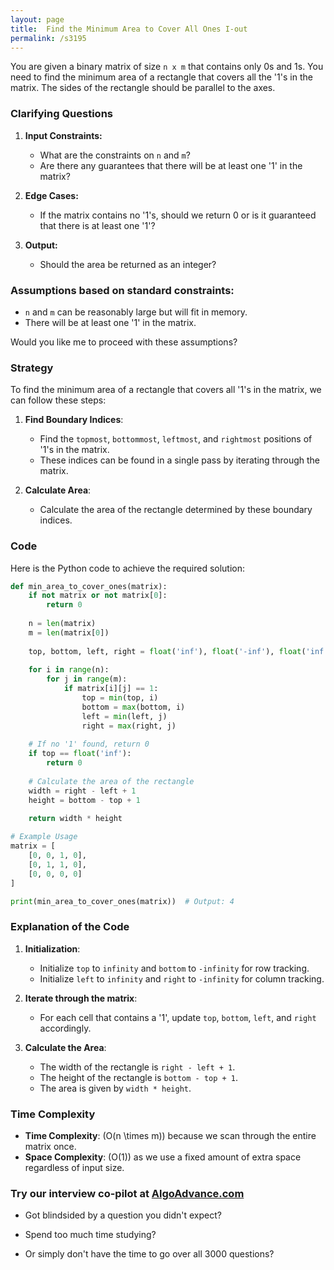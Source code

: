 ```yaml
---
layout: page
title:  Find the Minimum Area to Cover All Ones I-out
permalink: /s3195
---
```


You are given a binary matrix of size `n x m` that contains only 0s and 1s. You need to find the minimum area of a rectangle that covers all the '1's in the matrix. The sides of the rectangle should be parallel to the axes.

### Clarifying Questions

1. **Input Constraints:**
   - What are the constraints on `n` and `m`?
   - Are there any guarantees that there will be at least one '1' in the matrix?

2. **Edge Cases:**
   - If the matrix contains no '1's, should we return 0 or is it guaranteed that there is at least one '1'?

3. **Output:**
   - Should the area be returned as an integer?

### Assumptions based on standard constraints:
- `n` and `m` can be reasonably large but will fit in memory.
- There will be at least one '1' in the matrix.

Would you like me to proceed with these assumptions?

### Strategy

To find the minimum area of a rectangle that covers all '1's in the matrix, we can follow these steps:

1. **Find Boundary Indices**:
   - Find the `topmost`, `bottommost`, `leftmost`, and `rightmost` positions of '1's in the matrix.
   - These indices can be found in a single pass by iterating through the matrix.

2. **Calculate Area**:
   - Calculate the area of the rectangle determined by these boundary indices.

### Code

Here is the Python code to achieve the required solution:

```python
def min_area_to_cover_ones(matrix):
    if not matrix or not matrix[0]:
        return 0
    
    n = len(matrix)
    m = len(matrix[0])
    
    top, bottom, left, right = float('inf'), float('-inf'), float('inf'), float('-inf')
    
    for i in range(n):
        for j in range(m):
            if matrix[i][j] == 1:
                top = min(top, i)
                bottom = max(bottom, i)
                left = min(left, j)
                right = max(right, j)
    
    # If no '1' found, return 0
    if top == float('inf'):
        return 0
    
    # Calculate the area of the rectangle
    width = right - left + 1
    height = bottom - top + 1
    
    return width * height

# Example Usage
matrix = [
    [0, 0, 1, 0],
    [0, 1, 1, 0],
    [0, 0, 0, 0]
]

print(min_area_to_cover_ones(matrix))  # Output: 4
```

### Explanation of the Code

1. **Initialization**:
   - Initialize `top` to `infinity` and `bottom` to `-infinity` for row tracking.
   - Initialize `left` to `infinity` and `right` to `-infinity` for column tracking.

2. **Iterate through the matrix**:
   - For each cell that contains a '1', update `top`, `bottom`, `left`, and `right` accordingly.

3. **Calculate the Area**:
   - The width of the rectangle is `right - left + 1`.
   - The height of the rectangle is `bottom - top + 1`.
   - The area is given by `width * height`.

### Time Complexity

- **Time Complexity**: \(O(n \times m)\) because we scan through the entire matrix once.
- **Space Complexity**: \(O(1)\) as we use a fixed amount of extra space regardless of input size.


### Try our interview co-pilot at [AlgoAdvance.com](https://algoAdvance.com)

- Got blindsided by a question you didn't expect?

- Spend too much time studying?

- Or simply don't have the time to go over all 3000 questions?

